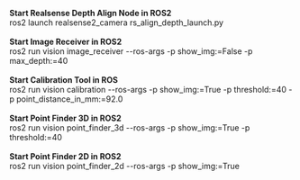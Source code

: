 **Start Realsense Depth Align Node in ROS2** <br>
ros2 launch realsense2_camera rs_align_depth_launch.py <br>
<br>
**Start Image Receiver in ROS2** <br>
ros2 run vision image_receiver --ros-args -p show_img:=False -p max_depth:=40 <br>
<br>
**Start Calibration Tool in ROS** <br>
ros2 run vision calibration --ros-args -p show_img:=True -p threshold:=40 -p point_distance_in_mm:=92.0 <br>
<br>
**Start Point Finder 3D in ROS2** <br>
ros2 run vision point_finder_3d --ros-args -p show_img:=True -p threshold:=40 <br>
<br>
**Start Point Finder 2D in ROS2** 
<br> ros2 run vision point_finder_2d --ros-args -p show_img:=True <br>
